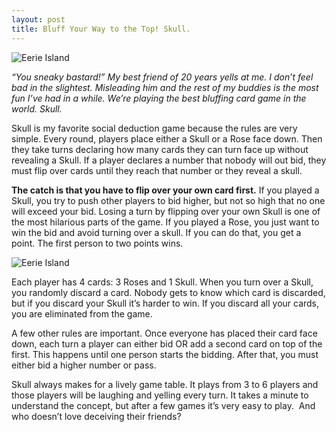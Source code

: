```yaml
---
layout: post
title: Bluff Your Way to the Top! Skull.
---
```


![Eerie Island](http://www.eerieisland.com/images/skull1.png "Turning Over A Skull")

*“You sneaky bastard!” My best friend of 20 years yells at me. I don’t feel bad in the slightest. Misleading him and the rest of my buddies is the most fun I’ve had in a while. We’re playing the best bluffing card game in the world. Skull.*

Skull is my favorite social deduction game because the rules are very simple. Every round, players place either a Skull or a Rose face down. Then they take turns declaring how many cards they can turn face up without revealing a Skull. If a player declares a number that nobody will out bid, they must flip over cards until they reach that number or they reveal a skull.

**The catch is that you have to flip over your own card first.** If you played a Skull, you try to push other players to bid higher, but not so high that no one will exceed your bid. Losing a turn by flipping over your own Skull is one of the most hilarious parts of the game. If you played a Rose, you just want to win the bid and avoid turning over a skull. If you can do that, you get a point. The first person to two points wins.

![Eerie Island](http://www.eerieisland.com/images/skull2.png "All your cards")

Each player has 4 cards: 3 Roses and 1 Skull.  When you turn over a Skull, you randomly discard a card. Nobody gets to know which card is discarded, but if you discard your Skull it’s harder to win. If you discard all your cards, you are eliminated from the game.

A few other rules are important. Once everyone has placed their card face down, each turn a player can either bid OR add a second card on top of the first. This happens until one person starts the bidding. After that, you must either bid a higher number or pass.  

Skull always makes for a lively game table. It plays from 3 to 6 players and those players will be laughing and yelling every turn. It takes a minute to understand the concept, but after a few games it’s very easy to play.  And who doesn’t love deceiving their friends?
